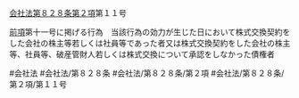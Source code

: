 [会社法第８２８条第２項](会社法＿＿＿＿第８２８条第２項)第１１号

[前項](会社法＿＿＿＿第８２８条第１項)第十一号に掲げる行為　当該行為の効力が生じた日において株式交換契約をした会社の株主等若しくは社員等であった者又は株式交換契約をした会社の株主等、社員等、破産管財人若しくは株式交換について承認をしなかった債権者


#会社法
#会社法/第８２８条
#会社法/第８２８条/第２項
#会社法/第８２８条/第２項/第１１号
